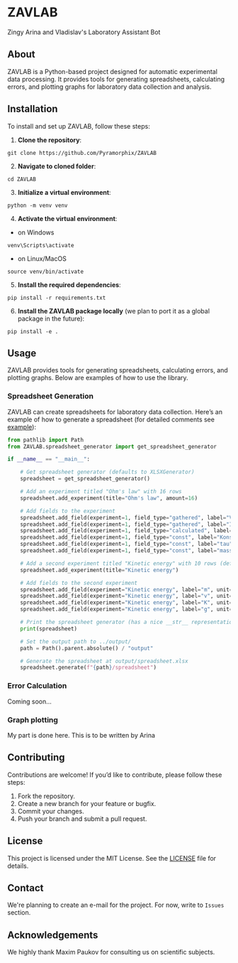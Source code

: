 # ZAVLAB
Zingy Arina and Vladislav's Laboratory Assistant Bot

## About
ZAVLAB is a Python-based project designed for automatic experimental data processing. It provides tools for generating spreadsheets, calculating errors, and plotting graphs for laboratory data collection and analysis.

## Installation
To install and set up ZAVLAB, follow these steps:

1. **Clone the repository**:
```shell
git clone https://github.com/Pyramorphix/ZAVLAB
```
2. **Navigate to cloned folder**:
```shell
cd ZAVLAB
```
3. **Initialize a virtual environment**:
```shell
python -m venv venv
```
4. **Activate the virtual environment**:
- on Windows
```shell
venv\Scripts\activate
```
- on Linux/MacOS
```shell
source venv/bin/activate
```
5. **Install the required dependencies**:
```shell
pip install -r requirements.txt
```
6. **Install the ZAVLAB package locally** (we plan to port it as a global package in the future):
```shell
pip install -e .
```

## Usage
ZAVLAB provides tools for generating spreadsheets, calculating errors, and plotting graphs. Below are examples of how to use the library.

### Spreadsheet Generation
ZAVLAB can create spreadsheets for laboratory data collection. Here’s an example of how to generate a spreadsheet (for detailed comments see [example](examples/spreadsheet_generation.py)):
```python
from pathlib import Path
from ZAVLAB.spreadsheet_generator import get_spreadsheet_generator

if __name__ == "__main__":

    # Get spreadsheet generator (defaults to XLSXGenerator)
    spreadsheet = get_spreadsheet_generator()

    # Add an experiment titled "Ohm's law" with 16 rows
    spreadsheet.add_experiment(title="Ohm's law", amount=16)

    # Add fields to the experiment
    spreadsheet.add_field(experiment=1, field_type="gathered", label="V", unit="mV", error="3% + 0.01")
    spreadsheet.add_field(experiment=1, field_type="gathered", label="I", unit="mA", error="lsd")
    spreadsheet.add_field(experiment=1, field_type="calculated", label="R_mes", unit="Ohm", formula="V / I")
    spreadsheet.add_field(experiment=1, field_type="const", label="Konst?", value="NO")
    spreadsheet.add_field(experiment=1, field_type="const", label="tau", value="6.28")
    spreadsheet.add_field(experiment=1, field_type="const", label="mass", unit="kg")

    # Add a second experiment titled "Kinetic energy" with 10 rows (default)
    spreadsheet.add_experiment(title="Kinetic energy")

    # Add fields to the second experiment
    spreadsheet.add_field(experiment="Kinetic energy", label="m", unit="kg", field_type="gathered", error="4 * lsd")
    spreadsheet.add_field(experiment="Kinetic energy", label="v", unit="m/s", field_type="gathered", error="2% + .05")
    spreadsheet.add_field(experiment="Kinetic energy", label="K", unit="J", field_type="calculated", formula="m*v^2/2")
    spreadsheet.add_field(experiment="Kinetic energy", label="g", unit="m/s^2", field_type="const", value="9.81", error=0.01)

    # Print the spreadsheet generator (has a nice __str__ representation)
    print(spreadsheet)

    # Set the output path to ../output/
    path = Path().parent.absolute() / "output"

    # Generate the spreadsheet at output/spreadsheet.xlsx
    spreadsheet.generate(f"{path}/spreadsheet")
```

### Error Calculation
Coming soon...

### Graph plotting
My part is done here. This is to be written by Arina

## Contributing
Contributions are welcome! If you’d like to contribute, please follow these steps:

1. Fork the repository.
2. Create a new branch for your feature or bugfix.
3. Commit your changes.
4. Push your branch and submit a pull request.


## License

This project is licensed under the MIT License. See the [LICENSE](LICENSE) file for details.


## Contact

We're planning to create an e-mail for the project. For now, write to `Issues` section.


## Acknowledgements

We highly thank Maxim Paukov for consulting us on scientific subjects.
